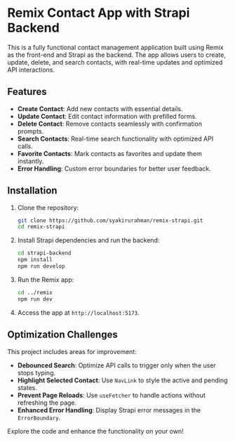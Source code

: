 # Remix Contact App with Strapi Backend

This is a fully functional contact management application built using Remix as the front-end and Strapi as the backend. The app allows users to create, update, delete, and search contacts, with real-time updates and optimized API interactions.

## Features

- **Create Contact**: Add new contacts with essential details.
- **Update Contact**: Edit contact information with prefilled forms.
- **Delete Contact**: Remove contacts seamlessly with confirmation prompts.
- **Search Contacts**: Real-time search functionality with optimized API calls.
- **Favorite Contacts**: Mark contacts as favorites and update them instantly.
- **Error Handling**: Custom error boundaries for better user feedback.

## Installation

1. Clone the repository:
   ```bash
   git clone https://github.com/syakirurahman/remix-strapi.git
   cd remix-strapi
   ```


2. Install Strapi dependencies and run the backend:
   ```bash
   cd strapi-backend
   npm install
   npm run develop
   ```

4. Run the Remix app:
   ```bash
   cd ../remix
   npm run dev
   ```

5. Access the app at `http://localhost:5173`.

## Optimization Challenges

This project includes areas for improvement:
- **Debounced Search**: Optimize API calls to trigger only when the user stops typing.
- **Highlight Selected Contact**: Use `NavLink` to style the active and pending states.
- **Prevent Page Reloads**: Use `useFetcher` to handle actions without refreshing the page.
- **Enhanced Error Handling**: Display Strapi error messages in the `ErrorBoundary`.

Explore the code and enhance the functionality on your own!
